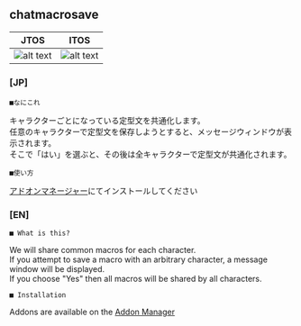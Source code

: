 chatmacrosave
--
|JTOS|ITOS|
|---|---|
|![alt text](https://i.imgur.com/0gL8gLj.png "JP Screenshot")|![alt text](https://i.imgur.com/KGPpOGy.png "Screenshot")|

### [JP]

	■なにこれ

キャラクターごとになっている定型文を共通化します。  
任意のキャラクターで定型文を保存しようとすると、メッセージウィンドウが表示されます。  
そこで「はい」を選ぶと、その後は全キャラクターで定型文が共通化されます。  

	■使い方

[アドオンマネージャー](https://github.com/JTosAddon/Tree-of-Savior-Addon-Manager/releases)にてインストールしてください


### [EN]

	■ What is this?

We will share common macros for each character.  
If you attempt to save a macro with an arbitrary character, a message window will be displayed.  
If you choose "Yes" then all macros will be shared by all characters.  

	■ Installation

Addons are available on the [Addon Manager](https://github.com/JTosAddon/Tree-of-Savior-Addon-Manager/releases)
